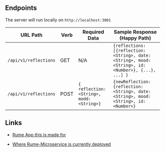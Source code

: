 ## Endpoints

The server will run locally on `http://localhost:3001`

| URL Path  | Verb | Required Data | Sample Response (Happy Path) |
|-----------|------|---------------|------------------------------|
| `/api/v1/reflections` | GET | N/A | `{reflections: [{reflection:<String>, date: <String>, mood: <String>, id: <Number>}, {...}, ...] }`  |
| `/api/v1/reflections` | POST | `{ reflection: <String>, modd: <String>}` | `{newReflection: {reflection:<String>, date: <String>, mood: <String>, id: <Number>}`  |

## Links

- [Rume App this is made for](https://github.com/nathanielmillard/stretch)

- [Where Rume-Microservice is currently deployed](https://rume-microservice.herokuapp.com/api/v1/reflections)
